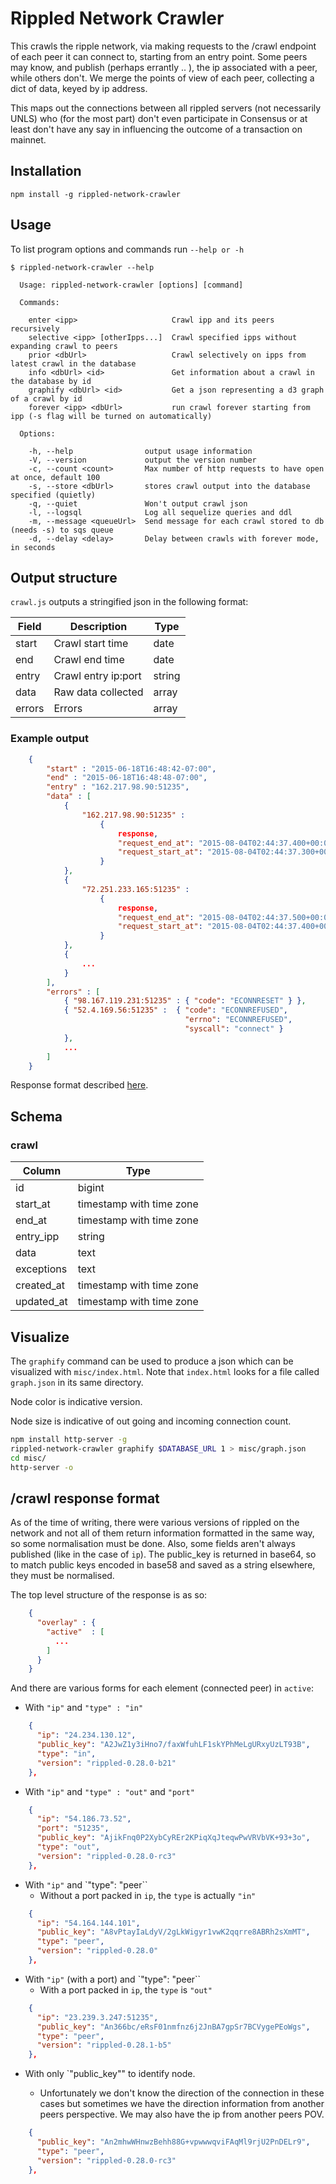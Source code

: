 # Rippled Network Crawler

This crawls the ripple network,
via making requests to the /crawl endpoint of each peer it can connect to,
starting from an entry point. Some peers may know, and publish (perhaps errantly
.. ), the ip associated with a peer, while others don't. We merge the points of
view of each peer, collecting a dict of data, keyed by ip address.

This maps out the connections between all rippled servers (not necessarily UNLS)
who (for the most part) don't even participate in Consensus or at least don't
have any say in influencing the outcome of a transaction on mainnet.

## Installation

```
npm install -g rippled-network-crawler
```


## Usage

To list program options and commands run `--help or -h`

```
$ rippled-network-crawler --help

  Usage: rippled-network-crawler [options] [command]

  Commands:

    enter <ipp>                     Crawl ipp and its peers recursively
    selective <ipp> [otherIpps...]  Crawl specified ipps without expanding crawl to peers
    prior <dbUrl>                   Crawl selectively on ipps from latest crawl in the database
    info <dbUrl> <id>               Get information about a crawl in the database by id
    graphify <dbUrl> <id>           Get a json representing a d3 graph of a crawl by id
    forever <ipp> <dbUrl>           run crawl forever starting from ipp (-s flag will be turned on automatically)

  Options:

    -h, --help                output usage information
    -V, --version             output the version number
    -c, --count <count>       Max number of http requests to have open at once, default 100
    -s, --store <dbUrl>       stores crawl output into the database specified (quietly)
    -q, --quiet               Won't output crawl json
    -l, --logsql              Log all sequelize queries and ddl
    -m, --message <queueUrl>  Send message for each crawl stored to db (needs -s) to sqs queue
    -d, --delay <delay>       Delay between crawls with forever mode, in seconds
```

## Output structure

`crawl.js` outputs a stringified json in the following format:

|   Field    |    Description           | Type   |
|------------|--------------------------|--------|
| start      | Crawl start time         | date   |
| end        | Crawl end time           | date   |
| entry      | Crawl entry ip:port      | string |
| data       | Raw data collected       | array  |
| errors     | Errors                   | array  |

### Example output

```json
    {
        "start" : "2015-06-18T16:48:42-07:00",
        "end" : "2015-06-18T16:48:48-07:00",
        "entry" : "162.217.98.90:51235",
        "data" : [
            {
                "162.217.98.90:51235" :
                    {
                        response,
                        "request_end_at": "2015-08-04T02:44:37.400+00:00",
                        "request_start_at": "2015-08-04T02:44:37.300+00:00"
                    }
            },
            {
                "72.251.233.165:51235" :
                    {
                        response,
                        "request_end_at": "2015-08-04T02:44:37.500+00:00",
                        "request_start_at": "2015-08-04T02:44:37.400+00:00"
                    }
            },
            {
                ...
            }
        ],
        "errors" : [
            { "98.167.119.231:51235" : { "code": "ECONNRESET" } },
            { "52.4.169.56:51235" :  { "code": "ECONNREFUSED",
                                       "errno": "ECONNREFUSED",
                                       "syscall": "connect" }
            },
            ...
        ]
    }
```

Response format described [here](#response).

## Schema

### crawl

|   Column   |           Type           |
|------------|--------------------------|
| id         | bigint                   |
| start_at   | timestamp with time zone |
| end_at     | timestamp with time zone |
| entry_ipp  | string                   |
| data       | text                     |
| exceptions | text                     |
| created_at | timestamp with time zone |
| updated_at | timestamp with time zone |

## Visualize

The `graphify` command can be used to produce a json which can be
visualized with `misc/index.html`. Note that `index.html` looks for a file
called `graph.json` in its same directory.

Node color is indicative version.

Node size is indicative of out going and incoming connection count.

``` bash
npm install http-server -g
rippled-network-crawler graphify $DATABASE_URL 1 > misc/graph.json
cd misc/
http-server -o
```

## /crawl response format <a id="response"></a>

As of the time of writing, there were various versions of rippled on the network
and not all of them return information formatted in the same way, so some
normalisation must be done. Also, some fields aren't always published (like in
the case of `ip`). The public_key is returned in base64, so to match public keys
encoded in base58 and saved as a string elsewhere, they must be normalised.

The top level structure of the response is as so:

```json
    {
      "overlay" : {
        "active"  : [
          ...
        ]
      }
    }
```

And there are various forms for each element (connected peer) in `active`:

* With `"ip"` and `"type" : "in"`
```json
    {
      "ip": "24.234.130.12",
      "public_key": "A2JwZ1y3iHno7/faxWfuhLF1skYPhMeLgURxyUzLT93B",
      "type": "in",
      "version": "rippled-0.28.0-b21"
    },
```

* With `"ip"` and `"type" : "out"` and `"port"`
```json
    {
      "ip": "54.186.73.52",
      "port": "51235",
      "public_key": "AjikFnq0P2XybCyREr2KPiqXqJteqwPwVRVbVK+93+3o",
      "type": "out",
      "version": "rippled-0.28.0-rc3"
    },
```

* With `"ip"` and `"type": "peer``
  * Without a port packed in `ip`, the `type` is actually `"in"`
```json
    {
      "ip": "54.164.144.101",
      "public_key": "A8vPtayIaLdyV/2gLkWigyr1vwK2qqrre8ABRh2sXmMT",
      "type": "peer",
      "version": "rippled-0.28.0"
    },
```

* With `"ip"` (with a port)  and `"type": "peer``
  * With a port packed in `ip`, the `type` is  `"out"`
```json
    {
      "ip": "23.239.3.247:51235",
      "public_key": "An366bc/eRsF01nmfnz6j2JnBA7gpSr7BCVygePEoWgs",
      "type": "peer",
      "version": "rippled-0.28.1-b5"
    },
```

* With only `"public_key"" to identify node.

  * Unfortunately we don't know the direction of the connection in these cases
    but sometimes we have the direction information from another peers
    perspective. We may also have the ip from another peers POV.
```json
    {
      "public_key": "An2mhwWHnwzBehh88G+vpwwwqviFAqMl9rjU2PnDELr9",
      "type": "peer",
      "version": "rippled-0.28.0-rc3"
    },
```
